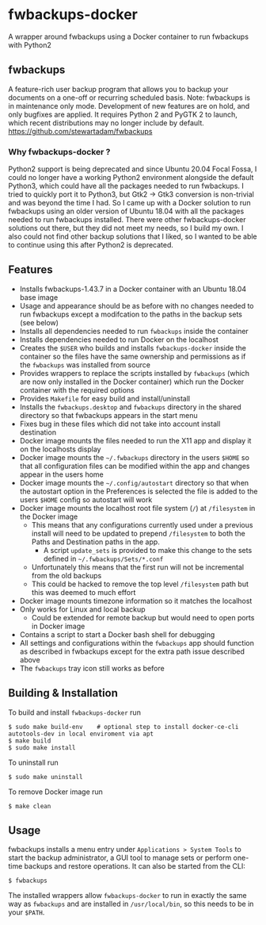 # fwbackups-docker
A wrapper around fwbackups using a Docker container to run fwbackups with Python2

## fwbackups
A feature-rich user backup program that allows you to backup your documents on a one-off or recurring scheduled basis.
Note: fwbackups is in maintenance only mode. Development of new features are on hold, and only bugfixes are applied.
It requires Python 2 and PyGTK 2 to launch, which recent distributions may no longer include by default.
https://github.com/stewartadam/fwbackups

### Why fwbackups-docker ?
Python2 support is being deprecated and since Ubuntu 20.04 Focal Fossa, I could no longer have a working Python2
environment alongside the default Python3, which could have all the packages needed to run fwbackups.
I tried to quickly port it to Python3, but Gtk2 -> Gtk3 conversion is non-trivial and was beyond the time I had.
So I came up with a Docker solution to run fwbackups using an older version of Ubuntu 18.04 with all the packages needed
to run fwbackups installed. There were other fwbackups-docker solutions out there, but they did not meet my needs,
so I build my own. I also could not find other backup solutions that I liked, so I wanted to be able to continue using
this after Python2 is deprecated.

## Features
* Installs fwbackups-1.43.7 in a Docker container with an Ubuntu 18.04 base image
* Usage and appearance should be as before with no changes needed to run fwbackups except a modifcation to the paths in
the backup sets (see below)
* Installs all dependencies needed to run `fwbackups` inside the container
* Installs dependencies needed to run Docker on the localhost
* Creates the `$USER` who builds and installs `fwbackups-docker` inside the container so the files have the same
ownership and permissions as if the `fwbackups` was installed from source
* Provides wrappers to replace the scripts installed by `fwbackups` (which are now only installed in the Docker
container) which run the Docker container with the required options
* Provides `Makefile` for easy build and install/uninstall
* Installs the `fwbackups.desktop` and `fwbackups` directory in the shared directory so that fwbackups appears in the start
menu
* Fixes bug in these files which did not take into account install destination
* Docker image mounts the files needed to run the X11 app and display it on the localhosts display
* Docker image mounts the `~/.fwbackups` directory in the users `$HOME` so that all configuration files can be modified
within the app and changes appear in the users home
* Docker image mounts the `~/.config/autostart` directory so that when the autostart option in the Preferences is selected
the file is added to the users `$HOME` config so autostart will work
* Docker image mounts the localhost root file system (`/`) at `/filesystem` in the Docker image
  * This means that any configurations currently used under a previous install will need to be updated to prepend
  `/filesystem` to both the Paths and Destination paths in the app.
    * A script `update_sets` is provided to make this change to the sets defined in `~/.fwbackups/Sets/*.conf`
  * Unfortunately this means that the first run will not be incremental from the old backups
  * This could be hacked to remove the top level `/filesystem` path but this was deemed to much effort
* Docker image mounts timezone information so it matches the localhost
* Only works for Linux and local backup
  * Could be extended for remote backup but would need to open ports in Docker image
* Contains a script to start a Docker bash shell for debugging
* All settings and configurations within the `fwbackups` app should function as described in fwbackups except for the
extra path issue described above
* The `fwbackups` tray icon still works as before

## Building & Installation
To build and install `fwbackups-docker` run
```commandline
$ sudo make build-env    # optional step to install docker-ce-cli autotools-dev in local enviroment via apt
$ make build
$ sudo make install
```
To uninstall run
```commandline
$ sudo make uninstall
```
To remove Docker image run
```commandline
$ make clean
```
## Usage
fwbackups installs a menu entry under `Applications > System Tools` to start the backup administrator, a GUI tool to manage sets or perform one-time backups and restore operations. It can also be started from the CLI:

```commandline
$ fwbackups
```
The installed wrappers allow `fwbackups-docker` to run in exactly the same way as `fwbackups` and are installed in `/usr/local/bin`, so this needs to be in your `$PATH`.

